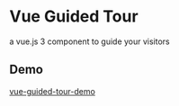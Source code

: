 # Vue Guided Tour

a vue.js 3 component to guide your visitors

## Demo

[vue-guided-tour-demo](https://yaminncco.github.io/vue-guided-tour/)
